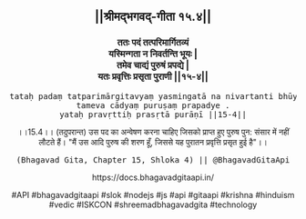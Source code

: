 <center><h2>||श्रीमद्‍भगवद्‍-गीता १५.४||</h2>
<h3>ततः पदं तत्परिमार्गितव्यं<br/>यस्मिन्गता न निवर्तन्ति भूयः |<br/>तमेव चाद्यं पुरुषं प्रपद्ये |<br/>यतः प्रवृत्तिः प्रसृता पुराणी ||१५-४||</h3>
<pre>tataḥ padaṃ tatparimārgitavyaṃ yasmingatā na nivartanti bhūyaḥ .<br/>tameva cādyaṃ puruṣaṃ prapadye .<br/>yataḥ pravṛttiḥ prasṛtā purāṇī ||15-4||</pre>
<p>।।15.4।। (तदुपरान्त) उस पद का अन्वेषण करना चाहिए जिसको प्राप्त हुए पुरुष पुन: संसार में नहीं लौटते हैं। "मैं उस आदि पुरुष की शरण हूँ, जिससे यह पुरातन प्रवृत्ति प्रसृत हुई है"।।</p>
<pre>(Bhagavad Gita, Chapter 15, Shloka 4) || @BhagavadGitaApi</pre><p>https://docs.bhagavadgitaapi.in/</p><p>#API #bhagavadgitaapi #slok #nodejs #js #api #gitaapi #krishna #hinduism #vedic #ISKCON #shreemadbhagavadgita #technology</p></center>